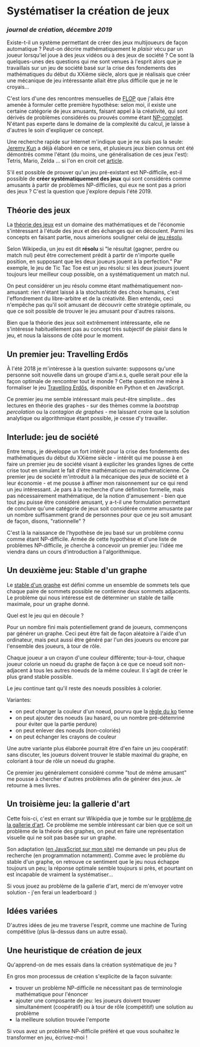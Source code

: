 # Systématiser la création de jeux

### *journal de création, décembre 2019*

Existe-t-il un système permettant de créer des jeux multijoueurs de façon automatique ? Peut-on décrire mathématiquement le *plaisir* vécu par un joueur lorsqu'iel joue à des jeux vidéos ou à des jeux de société ? Ce sont là quelques-unes des questions qui me sont venues à l'esprit alors que je travaillais sur un jeu de société basé sur la crise des fondements des mathématiques du début du XXième siècle, alors que je réalisais que créer une mécanique de jeu intéressante allait être plus difficile que je ne le croyais... 

C'est lors d'une des rencontres mensuelles de [FLOP](https://flopmtl.ca) que j'allais être amenée à formuler cette première hypothèse: selon moi, il existe une certaine catégorie de jeux amusants, faisant appel à la créativité, qui sont dérivés de problèmes considérés ou prouvés comme étant [NP-complet](https://fr.wikipedia.org/wiki/Problème_NP-complet). N'étant pas experte dans le domaine de la complexité du calcul, je laisse à d'autres le soin d'expliquer ce concept.

Une recherche rapide sur Internet m'indique que je ne suis pas la seule: [Jeremy Kun](https://jeremykun.com/2014/03/17/want-to-make-a-great-puzzle-game-get-inspired-by-theoretical-computer-science/) a déjà élaboré en ce sens, et plusieurs jeux bien connus ont été démontrés comme l'étant (du moins, une généralisation de ces jeux l'est): Tetris, Mario, Zelda ... si l'on en croit cet [article](https://erikdemaine.org/papers/Nintendo_FUN2014/paper.pdf). 

S'il est possible de prouver qu'un jeu pré-existant est NP-difficile, est-il possible de **créer systématiquement des jeux** qui sont considérés comme amusants à partir de problèmes NP-difficiles, qui eux ne sont pas a priori des jeux ? C'est la question que j'explore depuis l'été 2019.

## Théorie des jeux

La [théorie des jeux](https://fr.wikipedia.org/wiki/Théorie_des_jeux) est un domaine des mathématiques et de l'économie s'intéressant à l'étude des jeux et des échanges qui en découlent. Parmi les concepts en faisant partie, nous aimerions souligner celui de [jeu résolu](https://fr.wikipedia.org/wiki/Jeu_résolu).

Selon Wikipedia, un jeu est dit **résolu**  si "le résultat (gagner, perdre ou match nul) peut être correctement prédit à partir de n'importe quelle position, en supposant que les deux joueurs jouent à la perfection." Par exemple, le jeu de Tic Tac Toe est un jeu résolu: si les deux joueurs jouent toujours leur meilleur coup possible, on a systématiquement un match nul.

On peut considérer un jeu résolu comme étant mathématiquement non-amusant: rien n'étant laissé à la stochasticité des choix humains, c'est l'effondrement du libre-arbitre et de la créativité. Bien entendu, ceci n'empêche pas qu'il soit amusant de découvrir cette stratégie optimale, ou que ce soit possible de trouver le jeu amusant pour d'autres raisons.

Bien que la théorie des jeux soit extrêmement intéressante, elle ne s'intéresse habituellement pas au concept très subjectif de plaisir dans le jeu, et nous la laissons de côté pour le moment.

## Un premier jeu: Travelling Erdős

À l'été 2018 je m'intéresse à la question suivante: supposons qu'une personne soit nouvelle dans un groupe d'ami.e.s, quelle serait pour elle la façon optimale de rencontrer tout le monde ? Cette question me mène à formaliser le jeu [Travelling Erdős](https://github.com/eviau/TravelingErdos), disponible en Python et en JavaScript. 

Ce premier jeu me semble intéressant mais peut-être simpliste... des lectures en théorie des graphes  - sur des thèmes comme la *bootstrap percolation* ou la *contagion de graphes* - me laissant croire que la solution analytique ou algorithmique étant possible, je cesse d'y travailler.

## Interlude: jeu de société

Entre temps, je développe un fort intérêt pour la crise des fondements des mathématiques du début du XXième siècle - intérêt qui me pousse à en faire un premier jeu de société visant à expliciter les grandes lignes de cette crise tout en simulant le fait d'être mathématicien ou mathématicienne. Ce premier jeu de société m'introduit à la mécanique des jeux de société et à leur économie - et me pousse à affiner mon raisonnement sur ce qui rend un jeu intéressant. Je pars à la recherche d'une définition formelle, mais pas nécessairement mathématique, de la notion d'amusement - bien que tout jeu puisse être considéré amusant, y a-t-il une formulation permettant de conclure qu'une catégorie de jeux soit considérée comme amusante par un nombre suffisamment grand de personnes pour que ce jeu soit amusant de façon, disons, "rationnelle" ?

C'est là la naissance de l'hypothèse de jeu basé sur un problème connu comme étant NP-difficile. Armée de cette hypothèse et d'une liste de problèmes NP-difficile, je cherche à concevoir un premier jeu: l'idée me viendra dans un cours d'introduction à l'algorithmique.

## Un deuxième jeu: Stable d'un graphe

Le [stable d'un graphe](https://fr.wikipedia.org/wiki/Stable_(théorie_des_graphes)) est défini comme un ensemble de sommets tels que chaque paire de sommets possible ne contienne deux sommets adjacents. Le problème qui nous intéresse est de déterminer un stable de taille maximale, pour un graphe donné.

Quel est le jeu qui en découle ?

Pour un nombre fini mais potentiellement grand de joueurs, commençons par générer un graphe. Ceci peut être fait de façon aléatoire à l'aide d'un ordinateur, mais peut aussi être généré par l'un des joueurs ou encore par l'ensemble des joueurs, à tour de rôle.

Chaque joueur a un crayon d'une couleur différente; tour-à-tour, chaque joueur colorie un noeud du graphe de façon à ce que ce noeud soit non-adjacent à tous les autres noeuds de la même couleur. Il s'agit de créer le plus grand stable possible.

Le jeu continue tant qu'il reste des noeuds possibles à colorier.

Variantes:
- on peut changer la couleur d'un noeud, pourvu que la [règle du ko](https://fr.wikipedia.org/wiki/Règles_du_go#Ko) tienne
- on peut ajouter des noeuds (au hasard, ou un nombre pré-détemriné pour éviter que la partie perdure)
- on peut enlever des noeuds (non-coloriés)
- on peut échanger les crayons de couleur

Une autre variante plus élaborée pourrait être d'en faire un jeu coopératif: sans discuter, les joueurs doivent trouver le stable maximal du graphe, en coloriant à tour de rôle un noeud du graphe.

Ce premier jeu généralement considéré comme "tout de même amusant" me pousse à chercher d'autres problèmes afin de générer des jeux. Je retourne à mes livres.

## Un troisième jeu: la gallerie d'art

Cette fois-ci, c'est en errant sur Wikipédia que je tombe sur le [problème de la gallerie d'art](https://fr.wikipedia.org/wiki/Problème_de_la_galerie_d%27art). Ce problème me semble intéressant car bien que ce soit un problème de la théorie des graphes, on peut en faire une représentation visuelle qui ne soit pas basée sur un graphe.

Son adaptation ([en JavaScript sur mon site](https://eviau.github.io/artgalleryjs/)) me demande un peu plus de recherche (en programmation notamment). Comme avec le problème du stable d'un graphe, on retrouve ce sentiment que le jeu nous échappe toujours un peu; la réponse optimale semble toujours si près, et pourtant on est incapable de vraiment la systématiser...

Si vous jouez au problème de la gallerie d'art, merci de m'envoyer votre solution - j'en ferai un leaderboard :)

## Idées variées

D'autres idées de jeu me traverse l'esprit, comme une machine de Turing compétitive (plus là-dessus dans un autre essai).

## Une heuristique de création de jeux

Qu'apprend-on de mes essais dans la création systématique de jeu ?

En gros mon processus de création s'explicite de la façon suivante:

- trouver un problème NP-difficile ne nécessitant pas de terminologie mathématique pour l'énoncer
- ajouter une composante de jeu: les joueurs doivent trouver simultanément (coopératif) ou à tour de rôle (compétitif) une solution au problème
- la meilleure solution trouvée l'emporte

Si vous avez un problème NP-difficile préféré et que vous souhaitez le transformer en jeu, écrivez-moi !

